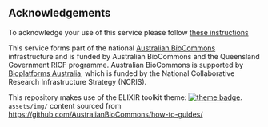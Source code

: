 
## Acknowledgements
To acknowledge your use of this service please follow [these instructions](/nextflow-seqera/main/acknowledgement)

This service forms part of the national [Australian BioCommons](https://www.biocommons.org.au/) infrastructure and is funded by Australian BioCommons and the Queensland Government RICF programme. Australian BioCommons is supported by [Bioplatforms Australia](https://bioplatforms.com/), which is funded by the National Collaborative Research Infrastructure Strategy (NCRIS).

This repository makes use of the ELIXIR toolkit theme: [![theme badge](https://img.shields.io/badge/ELIXIR%20toolkit%20theme-jekyll-blue?color=0d6efd)](https://github.com/ELIXIR-Belgium/elixir-toolkit-theme). `assets/img/` content sourced from https://github.com/AustralianBioCommons/how-to-guides/
